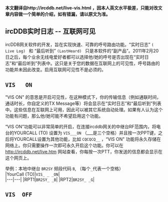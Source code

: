 **本文翻译自http://ircddb.net/live-vis.html ，因本人英文水平极差，只能对改文章内容做一个简单的介绍，如有错漏，请以原文为准。**

## ircDDB实时日志 -- 互联网可见  

ircDDB网关软件的开发，旨在实现快速、可靠的呼号路由功能。“实时日志” `( Live Log) ` 和 “最后听到” `(LastHeard) ` 只是本软件的“副产品”。2011年2月20日之后，每个业余无线电爱好者都可以选择他/她的呼号是否出现在“实时日志”和“最后听到”列表中。这只是关于您的数据在互联网上的可见性，呼号路由的功能并未因此改变。启用互联网可见性不是必须的。

## **`VIS   ON`**  

"VIS ON" 的意思是开启可见性，在这种模式下，你的传输信息（例如通联时间，通话时长，你自定义的TX Message等）将会显示在“实时日志”和“最后听到”列表中。这些信息在互联网上可用，因此可以被其它系统自动处理。如果有人认为这个功能有问题，那么他/她可能不希望启用这个功能。  

“VIS ON”功能可以非常简单的开启，在连接ircddb网关的中继台RF范围内，将电台的YOURCALL (TO) 设置为 `VIS___ON` （___是三个空格）并且按一次PPT键，之后将YOURCALL设置为其他功能，比如 `CQCQCQ__` ，“VIS ON" 功能将永久存储在网络上。你只需要操作一次即可永久开启这个功能。你可以在 http://ircddb.net/live.htm 网站查看，你每按一次PTT，你发送的信息都会显示在这个网页上。

  举例：本地中继台 `BR2SY` 频段代码 `B`, （每个`_`代表一个空格）  
  |YourCall (TO)|`VIS_ _ _ON`|  
  |---|---|
  |RPT1|`BR2SY_ _B`|
  |RPT2|`BR2SY_ _G`|
  
## **`VIS  OFF`**
